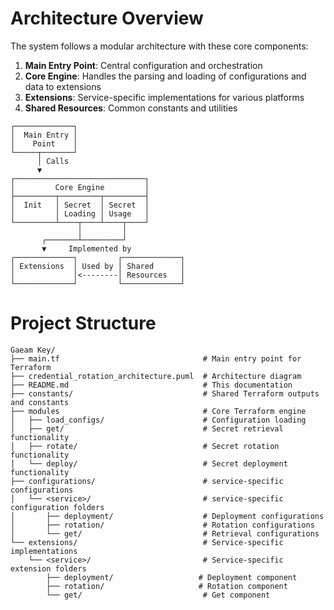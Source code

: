 # Architecture Overview

The system follows a modular architecture with these core components:

1. **Main Entry Point**: Central configuration and orchestration
2. **Core Engine**: Handles the parsing and loading of configurations and data  to extensions
3. **Extensions**: Service-specific implementations for various platforms
4. **Shared Resources**: Common constants and utilities

```
┌─────────────┐                  
│  Main Entry │                  
│    Point    │                  
└─────┬───────┘                  
      │ Calls                         
      ▼                          
┌─────────────────────────────┐  
│         Core Engine         │  
├─────────┬─────────┬─────────┤  
│  Init   │ Secret  │ Secret  │  
│         │ Loading │ Usage   │  
└─────────┴────┬────┴────┬────┘  
               │         │       
       ┌───────┴─────────┘
       ▼     Implemented by
┌─────────────┐         ┌─────────────┐ 
│ Extensions  │ Used by │ Shared      │
│             │<--------│ Resources   │
└─────────────┘         └─────────────┘
```

# Project Structure

```
Gaeam Key/
├── main.tf                                # Main entry point for Terraform
├── credential_rotation_architecture.puml  # Architecture diagram
├── README.md                              # This documentation
├── constants/                             # Shared Terraform outputs and constants
├── modules                                # Core Terraform engine
│   ├── load_configs/                      # Configuration loading
│   ├── get/                               # Secret retrieval functionality
│   ├── rotate/                            # Secret rotation functionality
│   └── deploy/                            # Secret deployment functionality
├── configurations/                        # service-specific configurations
│   └── <service>/                         # service-specific configuration folders
│       ├── deployment/                    # Deployment configurations
│       ├── rotation/                      # Rotation configurations
│       └── get/                           # Retrieval configurations
└── extensions/                            # Service-specific implementations
    └── <service>/                         # Service-specific extension folders
        ├── deployment/                   # Deployment component
        ├── rotation/                     # Rotation component
        └── get/                           # Get component
```
